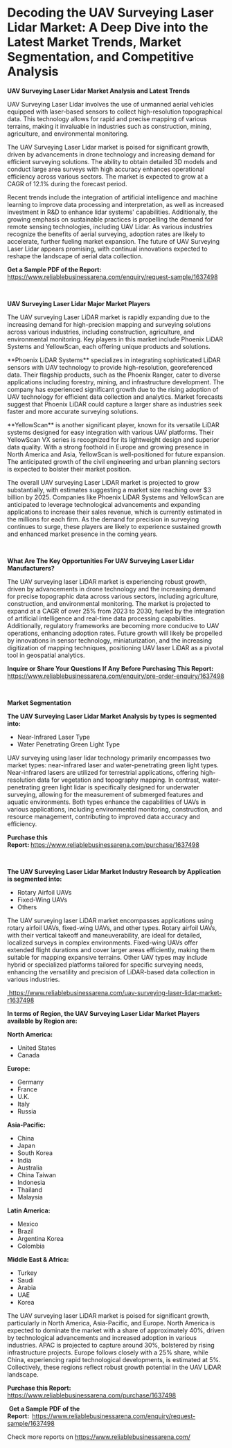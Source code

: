 <p><h1>Decoding the UAV Surveying Laser Lidar Market: A Deep Dive into the Latest Market Trends, Market Segmentation, and Competitive Analysis</h1></p><p><strong>UAV Surveying Laser Lidar Market Analysis and Latest Trends</strong></p>
<p><p>UAV Surveying Laser Lidar involves the use of unmanned aerial vehicles equipped with laser-based sensors to collect high-resolution topographical data. This technology allows for rapid and precise mapping of various terrains, making it invaluable in industries such as construction, mining, agriculture, and environmental monitoring. </p><p>The UAV Surveying Laser Lidar market is poised for significant growth, driven by advancements in drone technology and increasing demand for efficient surveying solutions. The ability to obtain detailed 3D models and conduct large area surveys with high accuracy enhances operational efficiency across various sectors. The market is expected to grow at a CAGR of 12.1% during the forecast period. </p><p>Recent trends include the integration of artificial intelligence and machine learning to improve data processing and interpretation, as well as increased investment in R&D to enhance lidar systems' capabilities. Additionally, the growing emphasis on sustainable practices is propelling the demand for remote sensing technologies, including UAV Lidar. As various industries recognize the benefits of aerial surveying, adoption rates are likely to accelerate, further fueling market expansion. The future of UAV Surveying Laser Lidar appears promising, with continual innovations expected to reshape the landscape of aerial data collection.</p></p>
<p><strong>Get a Sample PDF of the Report:&nbsp;</strong> <a href="https://www.reliablebusinessarena.com/enquiry/request-sample/1637498?utm_campaign=1891&utm_medium=2&utm_source=Github&utm_content=ia&utm_term=23032025&utm_id=uav-surveying-laser-lidar">https://www.reliablebusinessarena.com/enquiry/request-sample/1637498</a></p>
<p>&nbsp;</p>
<p><strong>UAV Surveying Laser Lidar Major Market Players</strong></p>
<p><p>The UAV surveying Laser LiDAR market is rapidly expanding due to the increasing demand for high-precision mapping and surveying solutions across various industries, including construction, agriculture, and environmental monitoring. Key players in this market include Phoenix LiDAR Systems and YellowScan, each offering unique products and solutions.</p><p>**Phoenix LiDAR Systems** specializes in integrating sophisticated LiDAR sensors with UAV technology to provide high-resolution, georeferenced data. Their flagship products, such as the Phoenix Ranger, cater to diverse applications including forestry, mining, and infrastructure development. The company has experienced significant growth due to the rising adoption of UAV technology for efficient data collection and analytics. Market forecasts suggest that Phoenix LiDAR could capture a larger share as industries seek faster and more accurate surveying solutions.</p><p>**YellowScan** is another significant player, known for its versatile LiDAR systems designed for easy integration with various UAV platforms. Their YellowScan VX series is recognized for its lightweight design and superior data quality. With a strong foothold in Europe and growing presence in North America and Asia, YellowScan is well-positioned for future expansion. The anticipated growth of the civil engineering and urban planning sectors is expected to bolster their market position.</p><p>The overall UAV surveying Laser LiDAR market is projected to grow substantially, with estimates suggesting a market size reaching over $3 billion by 2025. Companies like Phoenix LiDAR Systems and YellowScan are anticipated to leverage technological advancements and expanding applications to increase their sales revenue, which is currently estimated in the millions for each firm. As the demand for precision in surveying continues to surge, these players are likely to experience sustained growth and enhanced market presence in the coming years.</p></p>
<p>&nbsp;</p>
<p><strong>What Are The Key Opportunities For UAV Surveying Laser Lidar Manufacturers?</strong></p>
<p><p>The UAV surveying laser LiDAR market is experiencing robust growth, driven by advancements in drone technology and the increasing demand for precise topographic data across various sectors, including agriculture, construction, and environmental monitoring. The market is projected to expand at a CAGR of over 25% from 2023 to 2030, fueled by the integration of artificial intelligence and real-time data processing capabilities. Additionally, regulatory frameworks are becoming more conducive to UAV operations, enhancing adoption rates. Future growth will likely be propelled by innovations in sensor technology, miniaturization, and the increasing digitization of mapping techniques, positioning UAV laser LiDAR as a pivotal tool in geospatial analytics.</p></p>
<p><strong>Inquire or Share Your Questions If Any Before Purchasing This Report:</strong> <a href="https://www.reliablebusinessarena.com/enquiry/pre-order-enquiry/1637498?utm_campaign=1891&utm_medium=2&utm_source=Github&utm_content=ia&utm_term=23032025&utm_id=uav-surveying-laser-lidar">https://www.reliablebusinessarena.com/enquiry/pre-order-enquiry/1637498</a></p>
<p>&nbsp;</p>
<p><strong>Market Segmentation</strong></p>
<p><strong>The UAV Surveying Laser Lidar Market Analysis by types is segmented into:</strong></p>
<p><ul><li>Near-Infrared Laser Type</li><li>Water Penetrating Green Light Type</li></ul></p>
<p><p>UAV surveying using laser lidar technology primarily encompasses two market types: near-infrared laser and water-penetrating green light types. Near-infrared lasers are utilized for terrestrial applications, offering high-resolution data for vegetation and topography mapping. In contrast, water-penetrating green light lidar is specifically designed for underwater surveying, allowing for the measurement of submerged features and aquatic environments. Both types enhance the capabilities of UAVs in various applications, including environmental monitoring, construction, and resource management, contributing to improved data accuracy and efficiency.</p></p>
<p><strong>Purchase this Report:&nbsp;</strong><a href="https://www.reliablebusinessarena.com/purchase/1637498?utm_campaign=1891&utm_medium=2&utm_source=Github&utm_content=ia&utm_term=23032025&utm_id=uav-surveying-laser-lidar">https://www.reliablebusinessarena.com/purchase/1637498</a></p>
<p>&nbsp;</p>
<p><strong>The UAV Surveying Laser Lidar Market Industry Research by Application is segmented into:</strong></p>
<p><ul><li>Rotary Airfoil UAVs</li><li>Fixed-Wing UAVs</li><li>Others</li></ul></p>
<p><p>The UAV surveying laser LiDAR market encompasses applications using rotary airfoil UAVs, fixed-wing UAVs, and other types. Rotary airfoil UAVs, with their vertical takeoff and maneuverability, are ideal for detailed, localized surveys in complex environments. Fixed-wing UAVs offer extended flight durations and cover larger areas efficiently, making them suitable for mapping expansive terrains. Other UAV types may include hybrid or specialized platforms tailored for specific surveying needs, enhancing the versatility and precision of LiDAR-based data collection in various industries.</p></p>
<p><a href="https://www.reliablebusinessarena.com/uav-surveying-laser-lidar-market-r1637498?utm_campaign=1891&utm_medium=2&utm_source=Github&utm_content=ia&utm_term=23032025&utm_id=uav-surveying-laser-lidar">&nbsp;https://www.reliablebusinessarena.com/uav-surveying-laser-lidar-market-r1637498</a></p>
<p><strong>In terms of Region, the UAV Surveying Laser Lidar Market Players available by Region are:</strong></p>
<p>
    <p> <strong> North America: </strong>
        <ul>
            <li>United States</li>
            <li>Canada</li>
        </ul>
        </p> 
    <p> <strong> Europe: </strong>
        <ul>
            <li>Germany</li>
            <li>France</li>
            <li>U.K.</li>
            <li>Italy</li>
            <li>Russia</li>
        </ul>
        </p> 
    <p> <strong> Asia-Pacific: </strong>
        <ul>
            <li>China</li>
            <li>Japan</li>
            <li>South Korea</li>
            <li>India</li>
            <li>Australia</li>
            <li>China Taiwan</li>
            <li>Indonesia</li>
            <li>Thailand</li>
            <li>Malaysia</li>
        </ul>
        </p> 
    <p> <strong> Latin America: </strong>
        <ul>
            <li>Mexico</li>
            <li>Brazil</li>
            <li>Argentina Korea</li>
            <li>Colombia</li>
        </ul>
        </p> 
    <p> <strong> Middle East & Africa: </strong>
        <ul>
            <li>Turkey</li>
            <li>Saudi</li>
            <li>Arabia</li>
            <li>UAE</li>
            <li>Korea</li>
        </ul>
    </p>
    </p>
<p><p>The UAV surveying laser LiDAR market is poised for significant growth, particularly in North America, Asia-Pacific, and Europe. North America is expected to dominate the market with a share of approximately 40%, driven by technological advancements and increased adoption in various industries. APAC is projected to capture around 30%, bolstered by rising infrastructure projects. Europe follows closely with a 25% share, while China, experiencing rapid technological developments, is estimated at 5%. Collectively, these regions reflect robust growth potential in the UAV LiDAR landscape.</p></p>
<p><strong>Purchase this Report: </strong><a href="https://www.reliablebusinessarena.com/purchase/1637498?utm_campaign=1891&utm_medium=2&utm_source=Github&utm_content=ia&utm_term=23032025&utm_id=uav-surveying-laser-lidar">https://www.reliablebusinessarena.com/purchase/1637498</a></p>
<p>&nbsp;<strong>Get a Sample PDF of the Report:&nbsp;&nbsp;</strong><a href="https://www.reliablebusinessarena.com/enquiry/request-sample/1637498?utm_campaign=1891&utm_medium=2&utm_source=Github&utm_content=ia&utm_term=23032025&utm_id=uav-surveying-laser-lidar">https://www.reliablebusinessarena.com/enquiry/request-sample/1637498</a></p>
<p><strong></strong></p>
<p>Check more reports on <a href="https://www.reliablebusinessarena.com/?utm_campaign=1891&utm_medium=2&utm_source=Github&utm_content=ia&utm_term=23032025&utm_id=uav-surveying-laser-lidar">https://www.reliablebusinessarena.com/</a></p>